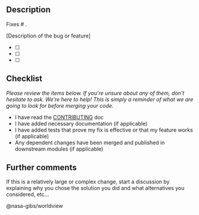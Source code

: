 ## Description

Fixes # .

[Description of the bug or feature]

- [ ]
- [ ]
- [ ]

## Checklist

_Please review the items below. If you're unsure about any of them, don't hesitate to ask. We're here to help! This is simply a reminder of what we are going to look for before merging your code._

- I have read the [CONTRIBUTING](https://github.com/nasa-gibs/worldview/blob/master/.github/CONTRIBUTING.md) doc
- I have added necessary documentation (if applicable)
- I have added tests that prove my fix is effective or that my feature works (if applicable)
- Any dependent changes have been merged and published in downstream modules (if applicable)

## Further comments

If this is a relatively large or complex change, start a discussion by explaining why you chose the solution you did and what alternatives you considered, etc...

@nasa-gibs/worldview
